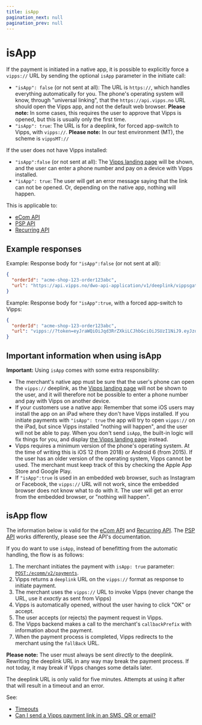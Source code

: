 ```yaml
---
title: isApp
pagination_next: null
pagination_prev: null
---
```



# isApp

If the payment is initiated in a native app, it is possible to explicitly force
a `vipps://` URL by sending the optional `isApp` parameter in the initiate call:

* `"isApp": false` (or not sent at all): The URL is `https://`, which handles
  everything automatically for you.
  The phone's operating system will know, through "universal linking", that
  the `https://api.vipps.no` URL should open the Vipps app, and not the default
  web browser.
  **Please note:** In some cases, this requires the user to approve that
  Vipps is opened, but this is usually only the first time.
* `"isApp": true`: The URL is for a deeplink, for forced app-switch to Vipps, with `vipps://`.
  **Please note:** In our test environment (MT), the scheme is `vippsMT://`

If the user does not have Vipps installed:

* `"isApp":false` (or not sent at all): The
   [Vipps landing page](vipps-landing-page.md)
   will be shown, and the user can enter a phone number and pay on a device
   with Vipps installed.
* `"isApp": true`: The user will get an error message saying that the link can
  not be opened. Or, depending on the native app, nothing will happen.

This is applicable to:

* [eCom API](https://developer.vippsmobilepay.com/docs/APIs/ecom-api)
* [PSP API](https://developer.vippsmobilepay.com/docs/APIs/psp-api)
* [Recurring API](https://developer.vippsmobilepay.com/docs/APIs/recurring-api)

## Example responses

Example: Response body for `"isApp":false` (or not sent at all):

```json
{
  "orderId": "acme-shop-123-order123abc",
  "url": "https://api.vipps.no/dwo-api-application/v1/deeplink/vippsgateway?v=2&token=eyJraWQiOiJqd3RrZXkiLC <truncated>"
}
```

Example: Response body for `"isApp":true`, with a forced app-switch to Vipps:

```json
{
  "orderId": "acme-shop-123-order123abc",
  "url": "vipps://?token=eyJraWQiOiJqd3RrZXkiLCJhbGciOiJSUzI1NiJ9.eyJzdWIiO <truncated>"
}
```

## Important information when using isApp

**Important:** Using `isApp` comes with some extra responsibility:

* The merchant's native app must be sure that the user's phone can open the
  `vipps://` deeplink, as the
  [Vipps landing page](vipps-landing-page.md)
  will not be shown to the user, and it will therefore not be possible to
  enter a phone number and pay with Vipps on another device.
* If your customers use a native app: Remember that some iOS users
  may install the app on an iPad where they don't have Vipps installed. If you
  initiate payments with `"isApp": true` the app will try to open `vipps://` on
  the iPad, but since Vipps installed "nothing will happen", and the user will
  not be able to pay. When you don't send `isApp`, the built-in logic will
  fix things for you, and display
  [the Vipps landing page](vipps-landing-page.md)
  instead.
* Vipps requires a minimum version of the phone's operating system. At the time
  of writing this is iOS 12 (from 2018) or Android 6 (from 2015). If the user
  has an older version of the operating system, Vipps cannot be used.
  The merchant must keep track of this by checking the Apple App Store and
  Google Play.
* If `"isApp":true` is used in an embedded web browser, such as
  Instagram or Facebook, the `vipps://` URL will not work, since the
  embedded browser does not know what to do with it.
  The user will get an error from the embedded browser, or "nothing will happen".

## isApp flow

The information below is valid for the
[eCom API](https://developer.vippsmobilepay.com/docs/APIs/ecom-api)
and
[Recurring API](https://developer.vippsmobilepay.com/docs/APIs/recurring-api).
The
[PSP API](https://developer.vippsmobilepay.com/docs/APIs/psp-api)
works differently, please see the API's documentation.

If you do want to use `isApp`, instead of benefitting from the automatic handling,
the flow is as follows:

1. The merchant initiates the payment with `isApp: true` parameter:
   [`POST:/ecomm/v2/payments`](https://developer.vippsmobilepay.com/api/ecom#tag/Vipps-eCom-API/operation/initiatePaymentV3UsingPOST).
2. Vipps returns a `deeplink` URL on the `vipps://` format as response to initiate payment.
3. The merchant uses the `vipps://` URL to invoke Vipps (never change the URL, use it *exactly* as sent from Vipps)
4. Vipps is automatically opened, without the user having to click "OK" or accept.
5. The user accepts (or rejects) the payment request in Vipps.
6. The Vipps backend makes a call to the merchant's `callbackPrefix` with information about the payment.
7. When the payment process is completed, Vipps redirects to the merchant using the `fallBack` URL.

**Please note:** The user must always be sent *directly* to the deeplink.
Rewriting the deeplink URL in any way may break the payment process.
If not today, it may break if Vipps changes some details later.

The deeplink URL is only valid for five minutes.
Attempts at using it after that will result in a timeout and an error.

See:

* [Timeouts](timeouts.md)
* [Can I send a Vipps payment link in an SMS, QR or email?](../faqs/reserve-and-capture-faq.md#can-i-send-a-vipps-payment-link-in-an-sms-qr-or-email)
